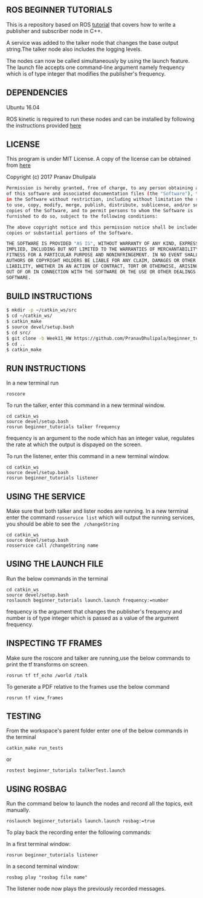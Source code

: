 ## ROS BEGINNER TUTORIALS

This is a repository based on ROS [tutorial](http://wiki.ros.org/ROS/Tutorials/WritingPublisherSubscriber%28c%2B%2B%29) that covers how to write a publisher and subscriber node in C++.

A service was added to the talker node that changes the base output string.The talker node also includes the logging levels.

The nodes can now be called simultaneously by using the launch feature. The launch file accepts one command-line argument namely frequency which is of type integer that modifies the publisher's frequency.

## DEPENDENCIES

Ubuntu 16.04

ROS kinetic is required to run these nodes and can be installed by following the instructions provided [here](http://wiki.ros.org/kinetic/Installation)

## LICENSE

This program is under MIT License. A copy of the license can be obtained from [here](https://github.com/PranavDhulipala/beginner_tutorials/LICENSE) 

Copyright (c) 2017 Pranav Dhulipala
```bash
Permission is hereby granted, free of charge, to any person obtaining a copy
of this software and associated documentation files (the "Software"), to deal
in the Software without restriction, including without limitation the rights
to use, copy, modify, merge, publish, distribute, sublicense, and/or sell
copies of the Software, and to permit persons to whom the Software is
furnished to do so, subject to the following conditions:

The above copyright notice and this permission notice shall be included in all
copies or substantial portions of the Software.

THE SOFTWARE IS PROVIDED "AS IS", WITHOUT WARRANTY OF ANY KIND, EXPRESS OR
IMPLIED, INCLUDING BUT NOT LIMITED TO THE WARRANTIES OF MERCHANTABILITY,
FITNESS FOR A PARTICULAR PURPOSE AND NONINFRINGEMENT. IN NO EVENT SHALL THE
AUTHORS OR COPYRIGHT HOLDERS BE LIABLE FOR ANY CLAIM, DAMAGES OR OTHER
LIABILITY, WHETHER IN AN ACTION OF CONTRACT, TORT OR OTHERWISE, ARISING FROM,
OUT OF OR IN CONNECTION WITH THE SOFTWARE OR THE USE OR OTHER DEALINGS IN THE
SOFTWARE.
```
## BUILD INSTRUCTIONS

```bash
$ mkdir -p ~/catkin_ws/src
$ cd ~/catkin_ws/
$ catkin_make
$ source devel/setup.bash
$ cd src/
$ git clone -b Week11_HW https://github.com/PranavDhulipala/beginner_tutorials
$ cd ..
$ catkin_make
```
## RUN INSTRUCTIONS

In a new terminal run
```
roscore
```
To run the talker, enter this command in a new terminal window.
```
cd catkin_ws
source devel/setup.bash
rosrun beginner_tutorials talker frequency
```
frequency is an argument to the node which has an integer value, regulates the rate at which the output is dispayed on the screen. 

To run the listener, enter this command in a new terminal window.
```
cd catkin_ws
source devel/setup.bash
rosrun beginner_tutorials listener
```

## USING THE SERVICE

Make sure that both talker and lister nodes are running. In a new terminal enter the command ```rosservice list``` which will output the running services, you should be able to see the ``` /changeString``` 


```
cd catkin_ws
source devel/setup.bash
rosservice call /changeString name

```
## USING THE LAUNCH FILE

Run the below commands in the terminal
```
cd catkin_ws
source devel/setup.bash
roslaunch beginner_tutorials launch.launch frequency:=number
``` 
frequency is the argument that changes the publisher's frequency and number is of type integer which is passed as a value of the argument frequency.

## INSPECTING TF FRAMES

Make sure the roscore and talker are running,use the below commands to print the tf transforms on screen.

```
rosrun tf tf_echo /world /talk
```

To generate a PDF relative to the frames use the below command
```
rosrun tf view_frames
```
## TESTING 

From the workspace's parent folder enter one of the below commands in the terminal
```
catkin_make run_tests
```
or 

```
rostest beginner_tutorials talkerTest.launch
```
## USING ROSBAG

Run the command below to launch the nodes and record all the topics, exit manually.

```
roslaunch beginner_tutorials launch.launch rosbag:=true
```
To play back the recording enter the following commands:

In a first terminal window:

```
rosrun beginner_tutorials listener
```

In a second terminal window:

```
rosbag play "rosbag file name"
```
The listener node now plays the previously recorded messages.
